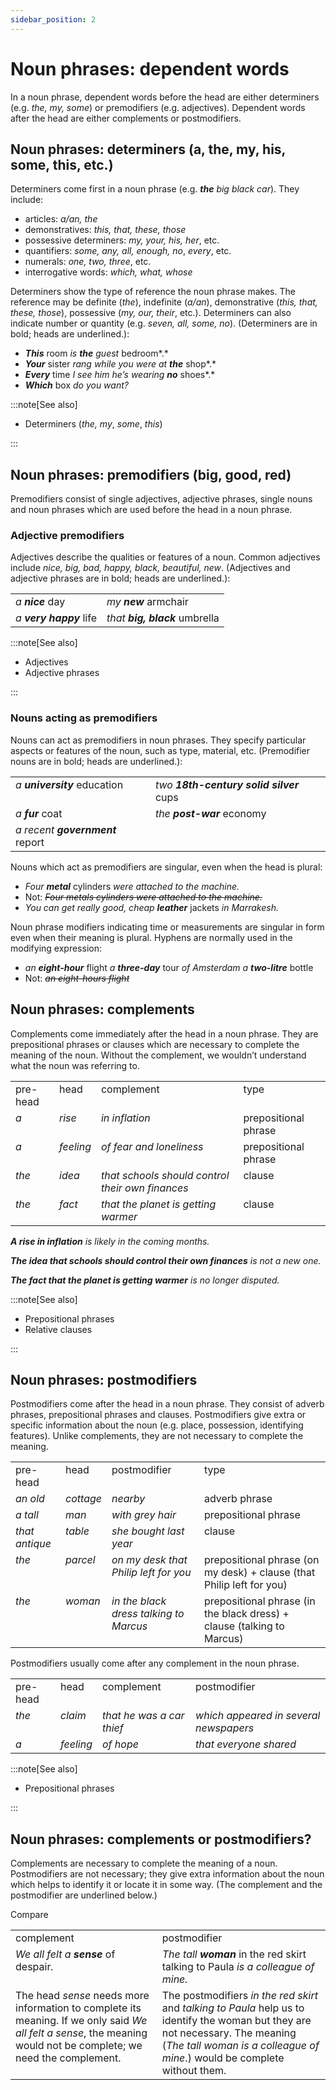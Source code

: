```yaml
---
sidebar_position: 2
---
```


# Noun phrases: dependent words

In a noun phrase, dependent words before the head are either determiners (e.g. *the, my, some*) or premodifiers (e.g. adjectives). Dependent words after the head are either complements or postmodifiers.

## Noun phrases: determiners (a, the, my, his, some, this, etc.)

Determiners come first in a noun phrase (e.g. ***the*** *big black car*). They include:

- articles: *a/an, the*
- demonstratives: *this, that, these, those*
- possessive determiners: *my, your, his, her*, etc.
- quantifiers: *some, any, all, enough, no*, *every*, etc.
- numerals: *one, two, three*, etc.
- interrogative words: *which, what, whose*

Determiners show the type of reference the noun phrase makes. The reference may be definite (*the*), indefinite (*a/an*), demonstrative (*this, that, these, those*), possessive (*my, our, their*, etc.). Determiners can also indicate number or quantity (e.g. *seven, all, some, no*). (Determiners are in bold; heads are underlined.):

- ***This*** room *is **the** guest* bedroom*.*
- ***Your*** sister *rang while you were at* ***the*** shop*.*
- ***Every*** time *I see him he’s wearing* ***no*** shoes*.*
- ***Which*** box *do you want?*

:::note[See also]

- Determiners (*the, my*, *some*, *this*)

:::

## Noun phrases: premodifiers (big, good, red)

Premodifiers consist of single adjectives, adjective phrases, single nouns and noun phrases which are used before the head in a noun phrase.

### Adjective premodifiers

Adjectives describe the qualities or features of a noun. Common adjectives include *nice, big, bad, happy, black, beautiful, new*. (Adjectives and adjective phrases are in bold; heads are underlined.):

<table><tbody><tr valign="top"><td><i>a </i><b><i>nice</i></b><i> </i>day</td><td><i>my </i><b><i>new</i></b><i> </i>armchair</td></tr><tr valign="top"><td><i>a </i><b><i>very happy</i></b><i> </i>life</td><td><i>that </i><b><i>big, black</i></b><i> </i>umbrella</td></tr></tbody></table>

:::note[See also]

- Adjectives
- Adjective phrases

:::

### Nouns acting as premodifiers

Nouns can act as premodifiers in noun phrases. They specify particular aspects or features of the noun, such as type, material, etc. (Premodifier nouns are in bold; heads are underlined.):

<table><tbody><tr valign="top"><td><i>a </i><b><i>university</i></b><i> </i>education</td><td><i>two </i><b><i>18th-century solid silver</i></b><i> </i>cups</td></tr><tr valign="top"><td><i>a </i><b><i>fur</i></b><i> </i>coat</td><td><i>the </i><b><i>post-war</i></b><i> </i>economy</td></tr><tr valign="top"><td><i>a recent </i><b><i>government</i></b><i> </i>report</td><td><br/></td></tr></tbody></table>

Nouns which act as premodifiers are singular, even when the head is plural:

- *Four* ***metal*** cylinders *were attached to the machine.*
- Not: *~~Four metals cylinders were attached to the machine.~~*
- *You can get really good, cheap* ***leather*** jackets *in Marrakesh.*

Noun phrase modifiers indicating time or measurements are singular in form even when their meaning is plural. Hyphens are normally used in the modifying expression:

- *an* ***eight-hour*** flight *a* ***three-day*** tour *of Amsterdam a* ***two-litre*** bottle
- Not: *~~an eight-hours flight~~*

## Noun phrases: complements

Complements come immediately after the head in a noun phrase. They are prepositional phrases or clauses which are necessary to complete the meaning of the noun. Without the complement, we wouldn’t understand what the noun was referring to.

<table><tbody><tr valign="top"><td>pre-head</td><td>head</td><td>complement</td><td>type</td></tr><tr valign="top"><td><i>a</i></td><td><i>rise</i></td><td><i>in inflation</i></td><td>prepositional phrase</td></tr><tr valign="top"><td><i>a</i></td><td><i>feeling</i></td><td><i>of fear and loneliness</i></td><td>prepositional phrase</td></tr><tr valign="top"><td><i>the</i></td><td><i>idea</i></td><td><i>that schools should control their own finances</i></td><td>clause</td></tr><tr valign="top"><td><i>the</i></td><td><i>fact</i></td><td><i>that the planet is getting warmer</i></td><td>clause</td></tr></tbody></table>

***A rise in inflation*** *is likely in the coming months.*

***The idea that schools should control their own finances*** *is not a new one.*

***The fact that the planet is getting warmer*** *is no longer disputed.*

:::note[See also]

- Prepositional phrases
- Relative clauses

:::

## Noun phrases: postmodifiers

Postmodifiers come after the head in a noun phrase. They consist of adverb phrases, prepositional phrases and clauses. Postmodifiers give extra or specific information about the noun (e.g. place, possession, identifying features). Unlike complements, they are not necessary to complete the meaning.

<table><tbody><tr valign="top"><td>pre-head</td><td>head</td><td>postmodifier</td><td>type</td></tr><tr valign="top"><td><i>an old</i></td><td><i>cottage</i></td><td><i>nearby</i></td><td>adverb phrase</td></tr><tr valign="top"><td><i>a tall</i></td><td><i>man</i></td><td><i>with grey hair</i></td><td>prepositional phrase</td></tr><tr valign="top"><td><i>that antique</i></td><td><i>table</i></td><td><i>she bought last year</i></td><td>clause</td></tr><tr valign="top"><td><i>the</i></td><td><i>parcel</i></td><td><i>on my desk that Philip left for you</i></td><td>prepositional phrase (on my desk) + clause (that Philip left for you)</td></tr><tr valign="top"><td><i>the</i></td><td><i>woman</i></td><td><i>in the black dress talking to Marcus</i></td><td>prepositional phrase (in the black dress) + clause (talking to Marcus)</td></tr></tbody></table>

Postmodifiers usually come after any complement in the noun phrase.

<table><tbody><tr valign="top"><td>pre-head</td><td>head</td><td>complement</td><td>postmodifier</td></tr><tr valign="top"><td><i>the</i></td><td><i>claim</i></td><td><i>that he was a car thief</i></td><td><i>which appeared in several newspapers</i></td></tr><tr valign="top"><td><i>a</i></td><td><i>feeling</i></td><td><i>of hope</i></td><td><i>that everyone shared</i></td></tr></tbody></table>

:::note[See also]

- Prepositional phrases

:::

## Noun phrases: complements or postmodifiers?

Complements are necessary to complete the meaning of a noun. Postmodifiers are not necessary; they give extra information about the noun which helps to identify it or locate it in some way. (The complement and the postmodifier are underlined below.)

Compare

<table><tbody><tr valign="top"><td>complement</td><td>postmodifier</td></tr><tr valign="top"><td><i>We all felt a </i><b><i>sense</i></b><i> </i>of despair<i>.</i></td><td><i>The tall </i><b><i>woman</i></b><i> </i>in the red skirt talking to Paula<i> is a colleague of mine.</i></td></tr><tr valign="top"><td>The head <i>sense</i> needs more information to complete its meaning. If we only said <i>We all felt a sense</i>, the meaning would not be complete; we need the complement.</td><td>The postmodifiers <i>in the red skirt</i> and <i>talking to Paula</i> help us to identify the woman but they are not necessary. The meaning (<i>The tall woman is a colleague of mine</i>.) would be complete without them.</td></tr></tbody></table>
